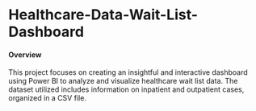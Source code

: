 # Healthcare-Data-Wait-List-Dashboard
#### Overview
This project focuses on creating an insightful and interactive dashboard using Power BI to analyze and visualize healthcare wait list data. The dataset utilized includes information on inpatient and outpatient cases, organized in a CSV file.
